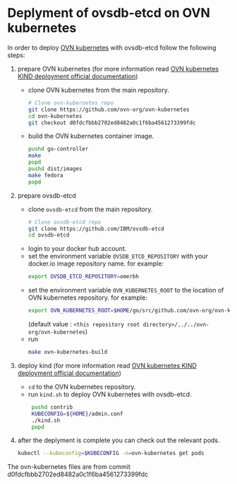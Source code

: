 # Deplyment of ovsdb-etcd on OVN kubernetes
In order to deploy [OVN kubernetes](https://github.com/ovn-org/ovn-kubernetes) with ovsdb-etcd follow the following steps:

1. prepare OVN kubernetes (for more information read [OVN kubernetes KIND deployment official documentation](https://github.com/ovn-org/ovn-kubernetes/blob/master/docs/kind.md))
	- clone OVN kubernetes from the main repository.
		```bash
		# Clone ovn-kubernetes repo
		git clone https://github.com/ovn-org/ovn-kubernetes
		cd ovn-kubernetes
		git checkout d0fdcfbbb2702ed8482a0c1f6ba4561273399fdc
		```
	- build the OVN kubernetes container image.
		```bash
		pushd go-controller
		make
		popd
		pushd dist/images
		make fedora
		popd
		```
1. prepare ovsdb-etcd
	- clone `ovsdb-etcd` from the main repository.
		```bash
		# Clone ovsdb-etcd repo
		git clone https://github.com/IBM/ovsdb-etcd
		cd ovsdb-etcd
		```
	- login to your docker hub account.
	- set the environment variable `OVSDB_ETCD_REPOSITORY` with your docker.io image repository name. for example:
		```bash
		export OVSDB_ETCD_REPOSITORY=omerbh
		```
	- set the environment variable `OVN_KUBERNETES_ROOT` to the location of OVN kubernetes repository. for example:
		```bash
		export OVN_KUBERNETES_ROOT=$HOME/go/src/github.com/ovn-org/ovn-kubernetes
		```
	    (default value : `<this repository root directory>/../../ovn-org/ovn-kubernetes`)
	- run 
		```bash
		make ovn-kubernetes-build
		```
1. deploy kind (for more information read [OVN kubernetes KIND deployment official documentation](https://github.com/ovn-org/ovn-kubernetes/blob/master/docs/kind.md))
	- `cd` to the OVN kubernetes repository.
	- run `kind.sh` to deploy OVN kubernetes with ovsdb-etcd.
		```bash
		 pushd contrib                                                                                                        
		 KUBECONFIG=${HOME}/admin.conf
		 ./kind.sh
		 popd
		```

1. after the deplyment is complete you can check out the relevant pods.
	```bash
	kubectl --kubeconfig=$KUBECONFIG -n=ovn-kubernetes get pods
	```
The ovn-kubernetes files are from commit d0fdcfbbb2702ed8482a0c1f6ba4561273399fdc
